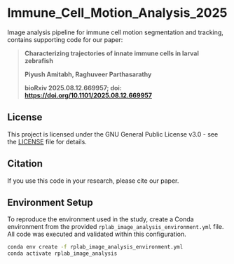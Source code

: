 # Immune_Cell_Motion_Analysis_2025
Image analysis pipeline for immune cell motion segmentation and tracking, contains supporting code for our paper:
>  **Characterizing trajectories of innate immune cells in larval zebrafish**
> 
>  **Piyush Amitabh, Raghuveer Parthasarathy**
> 
>  **bioRxiv 2025.08.12.669957; doi: https://doi.org/10.1101/2025.08.12.669957**

## License
This project is licensed under the GNU General Public License v3.0 - see the [LICENSE](LICENSE) file for details.

## Citation
If you use this code in your research, please cite our paper.

## Environment Setup  
To reproduce the environment used in the study, create a Conda environment from the provided `rplab_image_analysis_environment.yml` file.  
All code was executed and validated within this configuration.

```bash
conda env create -f rplab_image_analysis_environment.yml
conda activate rplab_image_analysis

